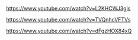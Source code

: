 https://www.youtube.com/watch?v=L2KHCWJ3gjs

https://www.youtube.com/watch?v=TVQnhcVFTVs

https://www.youtube.com/watch?v=dFgzHOX84xQ